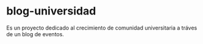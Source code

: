 # blog-universidad
Es un proyecto dedicado al crecimiento de comunidad universitaria a tráves de un blog de eventos.

